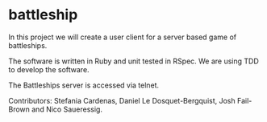 battleship
==========

In this project we will create a user client for a server based game of battleships. 

The software is written in Ruby and unit tested in RSpec. We are using TDD to develop the software.

The Battleships server is accessed via telnet.

Contributors: Stefania Cardenas, Daniel Le Dosquet-Bergquist, Josh Fail-Brown and Nico Saueressig.
